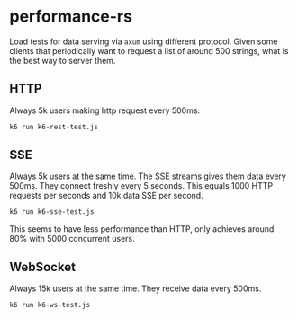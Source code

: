 # performance-rs

Load tests for data serving via `axum` using different protocol.
Given some clients that periodically want to request a list of around 500 strings, what is the best way to server them.

## HTTP

Always 5k users making http request every 500ms.

```sh
k6 run k6-rest-test.js
```

## SSE

Always 5k users at the same time. The SSE streams gives them data every 500ms. They connect freshly every 5 seconds.
This equals 1000 HTTP requests per seconds and 10k data SSE per second.

```sh
k6 run k6-sse-test.js
```

This seems to have less performance than HTTP, only achieves around 80% with 5000 concurrent users.

## WebSocket

Always 15k users at the same time. They receive data every 500ms.

```sh
k6 run k6-ws-test.js
```